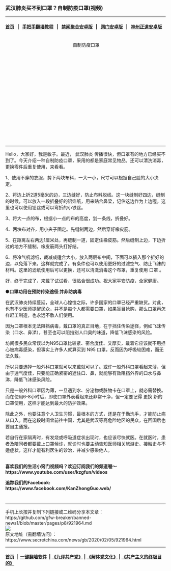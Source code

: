 ### 武汉肺炎买不到口罩？自制防疫口罩(视频)
------------------------

#### [首页](https://github.com/gfw-breaker/banned-news1/blob/master/README.md) &nbsp;&nbsp;|&nbsp;&nbsp; [手把手翻墙教程](https://github.com/gfw-breaker/guides/wiki) &nbsp;&nbsp;|&nbsp;&nbsp; [禁闻聚合安卓版](https://github.com/gfw-breaker/bn-android) &nbsp;&nbsp;|&nbsp;&nbsp; [网门安卓版](https://github.com/oGate2/oGate) &nbsp;&nbsp;|&nbsp;&nbsp; [神州正道安卓版](https://github.com/SzzdOgate/update) 



<div class="article_right" style="fone-color:#000">
 <div id="story_video" style="text-align: center;margin-top: 20px;">
 </div>
 <p style="text-align: center;">
  <br>
   <img alt="" src="https://img3.secretchina.com/pic/2020/2-5/p2620421a957124156-ss.jpg"/>
   自制防疫口罩
   <span id="hideid" name="hideid" style="color:red;display:none;">
    <span href="https://www.secretchina.com">
    </span>
   </span>
  </br>
 </p>
 <div id="txt-mid1-t21-2017">
  <ins class="adsbygoogle" data-ad-client="ca-pub-1276641434651360" data-ad-slot="2451032099" style="display:inline-block;width:336px;height:280px">
  </ins>
  

---


  </div>
 </div>
 <p>
  Hello，大家好，我是敏子。最近，
  <span href="https://www.secretchina.com/news/gb/tag/武汉肺炎" target="_blank">
   武汉肺炎
  </span>
  传播很快，但口罩有的地方已经买不到了。今天介绍一种自制防疫口罩，采用的都是家庭常见物品。还可以清洗消毒，更换零件后重复使用，来看看。
  <span id="hideid" name="hideid" style="color:red;display:none;">
   <span href="https://www.secretchina.com">
   </span>
  </span>
 </p>
 <p>
  1、使用不穿的衣服，剪下两块布料，一大一小，尺寸可以根据自己脸的大小决定。
 </p>
 <p>
  2、将边上折2道5毫米的边，三边缝好，防止布料脱线。这一块缝制好四边，缝制的时候，可以放入一段折叠好的铝箔纸，用来贴合鼻梁，记住这边作为上边喔。这里也可以使用铅丝或可以弯折的小铁丝。
 </p>
 <p>
  3、将大一点的布，根据小一点的布的高度，划一条线，折叠好。
 </p>
 <p>
  4、两块布对齐，用小夹子固定。先缝制两边，然后穿好橡皮筋。
 </p>
 <p>
  5、在距离左右两边1厘米处，再缝制一道，固定住橡皮筋。然后缝制上边，下边折过的地方不缝制。橡皮筋两头打好结。
 </p>
 <p>
  6、将冷气机滤纸，裁减成适合大小，放入两层布中间，下面可以插入那个折好的边，以免落下来。这样就完成了。有条件也可以使用更好的过滤空气、防止飞沫的材料。这里的滤纸使用后可以更换，还可以清洗消毒这个布罩，重复使用
  <span href="https://www.secretchina.com/news/gb/tag/口罩" target="_blank">
   口罩
  </span>
  。
 </p>
 <p>
  好，终于完成了，来戴了试试看，很贴合很成功。祝大家平安防疫，全家健康。
 </p>
 <p>
  <strong>
   ●口罩功用在预防传染途径 并非防病毒
  </strong>
 </p>
 <p>
  在武汉肺炎持续蔓延，全球人心惶惶之际，许多国家的口罩已经严重缺货。对此，也有不少医师提醒民众，并不是每个人都需要口罩，如果盲目抢购，那么口罩再怎样赶工制造，也永远不敷人们使用。
 </p>
 <p>
  因为口罩根本无法阻挡病毒，戴口罩的真正目地，在于挡住传染途径，例如飞沫传染（口水、鼻涕），甚至也可以阻挡别人口臭的味道，降低飞沫感染的风险。
 </p>
 <p>
  坊间很多民众常误以为N95口罩比较紧、密合度佳、又厚实，戴着它应该就不用担心被病毒感染，但事实上许多人就算买到 N95 口罩，反而因为呼吸较困难，而无法久戴。
 </p>
 <p>
  所以只要选择一般外科口罩就可以来戴就可以了。或许一般外科口罩看起来薄，但由于透气度佳，只要能正确紧密的遮住口、鼻，就能够有效阻挡外界的口水与鼻涕，降低飞沫感染风险。
 </p>
 <p>
  只是一般外科口罩因为薄，一旦遇到水、分泌物或脏物卡在口罩上，就必需替换。而在使用6-8小时后，即使口罩外表看起来还非常干净，但一定要记得
  <span href="https://www.secretchina.com/news/gb/tag/更换" target="_blank">
   更换
  </span>
  新的口罩使用，这样才能达到最大的防护效果。
 </p>
 <p>
  除此之外，也要注意个人卫生习惯，最根本的方式，还是在于勤洗手，才能防止病从口入。而在这段时间曾前往中国，尤其是武汉等高危险地区的民众，在回国后也要自主通报。
 </p>
 <p>
  若自行在家隔离时，有发烧或呼吸道症状出现时，也应该尽快就医。在就医时，患者及陪同者都要戴上口罩候诊，就诊时也要主动告知医师相关旅游史、接触史与不适症状，这样才能有利医生的诊治，并减少感染他人。
  <br>
  </br>
 </p>
 <p>
  <strong>
   喜欢我们的生活小窍门视频吗？欢迎订阅我们的频道喔～
   <br>
    <span href="https://www.youtube.com/user/kzgfun/videos">
     https://www.youtube.com/user/kzgfun/videos
    </span>
   </br>
  </strong>
 </p>
 <p>
  <strong>
   追踪我们的Facebook:
   <br>
    <span href="https://www.facebook.com/KanZhongGuo.web/">
     https://www.facebook.com/KanZhongGuo.web/
    </span>
   </br>
  </strong>
  <center>
   <div>
    <div id="txt-mid2-t22-2017" style="display: block;  max-height: 351px;  overflow: hidden;">
     <div id="SC-21xxx">
     </div>
     <ins class="adsbygoogle" data-ad-client="ca-pub-1276641434651360" data-ad-format="auto" data-ad-slot="4301710469" data-full-width-responsive="true" style="display:block">
     </ins>
    </div>
   </div>
  </center>
  <div style="padding-top:12px;">
  </div>
 </p>
</div>

<hr/>
手机上长按并复制下列链接或二维码分享本文章：<br/>
https://github.com/gfw-breaker/banned-news1/blob/master/pages/p8/921964.md <br/>
<a href='https://github.com/gfw-breaker/banned-news1/blob/master/pages/p8/921964.md'><img src='https://github.com/gfw-breaker/banned-news1/blob/master/pages/p8/921964.md.png'/></a> <br/>
原文地址（需翻墙访问）：https://www.secretchina.com/news/gb/2020/02/05/921964.html


------------------------
#### [首页](https://github.com/gfw-breaker/banned-news1/blob/master/README.md) &nbsp;|&nbsp; [一键翻墙软件](https://github.com/gfw-breaker/nogfw/blob/master/README.md) &nbsp;| [《九评共产党》](https://github.com/gfw-breaker/9ping.md/blob/master/README.md#九评之一评共产党是什么) | [《解体党文化》](https://github.com/gfw-breaker/jtdwh.md/blob/master/README.md) | [《共产主义的终极目的》](https://github.com/gfw-breaker/gczydzjmd.md/blob/master/README.md)


<img src='http://gfw-breaker.win/banned-news/pages/p8/921964.md' width='0px' height='0px'/>